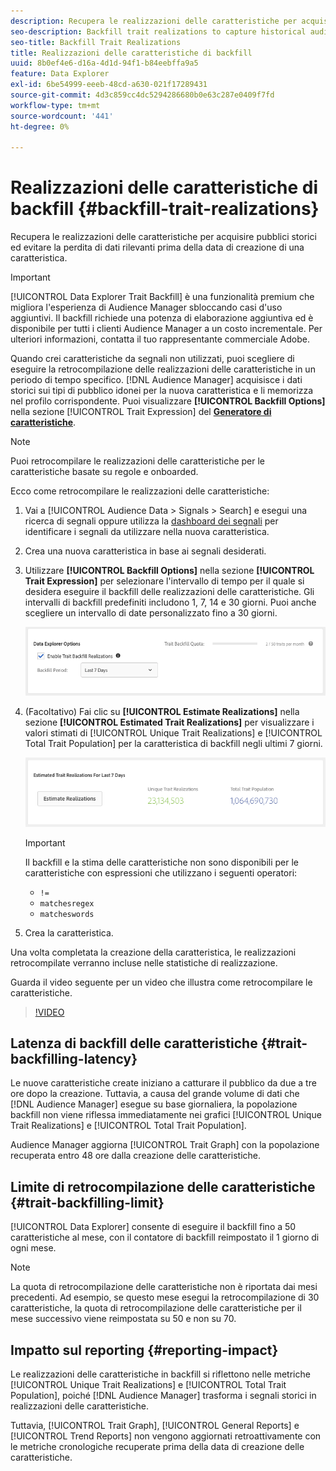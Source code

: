 ```yaml
---
description: Recupera le realizzazioni delle caratteristiche per acquisire pubblici storici ed evitare la perdita di dati rilevanti prima della data di creazione di una caratteristica.
seo-description: Backfill trait realizations to capture historical audiences and avoid loss of relevant data prior to a trait creation date.
seo-title: Backfill Trait Realizations
title: Realizzazioni delle caratteristiche di backfill
uuid: 8b0ef4e6-d16a-4d1d-94f1-b84eebffa9a5
feature: Data Explorer
exl-id: 6be54999-eeeb-48cd-a630-021f17289431
source-git-commit: 4d3c859cc4dc5294286680b0e63c287e0409f7fd
workflow-type: tm+mt
source-wordcount: '441'
ht-degree: 0%

---
```


# Realizzazioni delle caratteristiche di backfill {#backfill-trait-realizations}

Recupera le realizzazioni delle caratteristiche per acquisire pubblici storici ed evitare la perdita di dati rilevanti prima della data di creazione di una caratteristica.

>[!IMPORTANT]
>
>[!UICONTROL Data Explorer Trait Backfill] è una funzionalità premium che migliora l&#39;esperienza di Audience Manager sbloccando casi d&#39;uso aggiuntivi. Il backfill richiede una potenza di elaborazione aggiuntiva ed è disponibile per tutti i clienti Audience Manager a un costo incrementale. Per ulteriori informazioni, contatta il tuo rappresentante commerciale Adobe.

Quando crei caratteristiche da segnali non utilizzati, puoi scegliere di eseguire la retrocompilazione delle realizzazioni delle caratteristiche in un periodo di tempo specifico. [!DNL Audience Manager] acquisisce i dati storici sui tipi di pubblico idonei per la nuova caratteristica e li memorizza nel profilo corrispondente. Puoi visualizzare **[!UICONTROL Backfill Options]** nella sezione [!UICONTROL Trait Expression] del **[Generatore di caratteristiche](../../features/traits/about-trait-builder.md)**.

>[!NOTE]
>
>Puoi retrocompilare le realizzazioni delle caratteristiche per le caratteristiche basate su regole e onboarded.

Ecco come retrocompilare le realizzazioni delle caratteristiche:

1. Vai a [!UICONTROL Audience Data > Signals > Search] e esegui una ricerca di segnali oppure utilizza la [dashboard dei segnali](../../features/data-explorer/data-explorer-signals-dashboard.md) per identificare i segnali da utilizzare nella nuova caratteristica.
1. Crea una nuova caratteristica in base ai segnali desiderati.
1. Utilizzare **[!UICONTROL Backfill Options]** nella sezione **[!UICONTROL Trait Expression]** per selezionare l&#39;intervallo di tempo per il quale si desidera eseguire il backfill delle realizzazioni delle caratteristiche. Gli intervalli di backfill predefiniti includono 1, 7, 14 e 30 giorni. Puoi anche scegliere un intervallo di date personalizzato fino a 30 giorni.

   ![retrocompilazione caratteristiche](assets/signals-trait-backfill.png)

1. (Facoltativo) Fai clic su **[!UICONTROL Estimate Realizations]** nella sezione **[!UICONTROL Estimated Trait Realizations]** per visualizzare i valori stimati di [!UICONTROL Unique Trait Realizations] e [!UICONTROL Total Trait Population] per la caratteristica di backfill negli ultimi 7 giorni.

   ![stima-caratteristiche-realizzazioni](assets/estimate-trait-realizations.png)

   >[!IMPORTANT]
   >
   >Il backfill e la stima delle caratteristiche non sono disponibili per le caratteristiche con espressioni che utilizzano i seguenti operatori:
   >    * `!=`
   >    * `matchesregex`
   >    * `matcheswords`
1. Crea la caratteristica.

Una volta completata la creazione della caratteristica, le realizzazioni retrocompilate verranno incluse nelle statistiche di realizzazione.

Guarda il video seguente per un video che illustra come retrocompilare le caratteristiche.

>[!VIDEO](https://video.tv.adobe.com/v/25169/)

## Latenza di backfill delle caratteristiche {#trait-backfilling-latency}

Le nuove caratteristiche create iniziano a catturare il pubblico da due a tre ore dopo la creazione. Tuttavia, a causa del grande volume di dati che [!DNL Audience Manager] esegue su base giornaliera, la popolazione backfill non viene riflessa immediatamente nei grafici [!UICONTROL Unique Trait Realizations] e [!UICONTROL Total Trait Population].

Audience Manager aggiorna [!UICONTROL Trait Graph] con la popolazione recuperata entro 48 ore dalla creazione delle caratteristiche.

## Limite di retrocompilazione delle caratteristiche {#trait-backfilling-limit}

[!UICONTROL Data Explorer] consente di eseguire il backfill fino a 50 caratteristiche al mese, con il contatore di backfill reimpostato il 1 giorno di ogni mese.

>[!NOTE]
>
>La quota di retrocompilazione delle caratteristiche non è riportata dai mesi precedenti. Ad esempio, se questo mese esegui la retrocompilazione di 30 caratteristiche, la quota di retrocompilazione delle caratteristiche per il mese successivo viene reimpostata su 50 e non su 70.

## Impatto sul reporting {#reporting-impact}

Le realizzazioni delle caratteristiche in backfill si riflettono nelle metriche [!UICONTROL Unique Trait Realizations] e [!UICONTROL Total Trait Population], poiché [!DNL Audience Manager] trasforma i segnali storici in realizzazioni delle caratteristiche.

Tuttavia, [!UICONTROL Trait Graph], [!UICONTROL General Reports] e [!UICONTROL Trend Reports] non vengono aggiornati retroattivamente con le metriche cronologiche recuperate prima della data di creazione delle caratteristiche.
